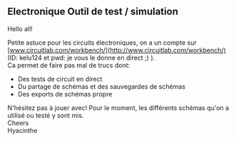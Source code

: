 ## Electronique Outil de test / simulation



Hello all!  
  
Petite astuce pour les circuits électroniques, on a un compte sur
[www.circuitlab.com/workbench/](http://www.circuitlab.com/workbench/) (ID:
kelu124 et pwd: je vous le donne en direct ;) ).  
Ca permet de faire pas mal de trucs dont:  

  * Des tests de circuit en direct
  * Du partage de schémas et des sauvegardes de schémas
  * Des exports de schémas propre

N'hésitez pas à jouer avec! Pour le moment, les différents schémas qu'on a
utilisé ou testé y sont mis.  
Cheers  
Hyacinthe



